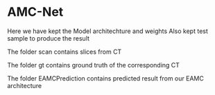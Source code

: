 # AMC-Net
Here we have kept the Model architechture and weights
Also kept test sample to produce the result

The folder scan contains slices from CT

The folder gt contains ground truth of the corresponding CT

The folder EAMCPrediction contains predicted result from our EAMC architecture
